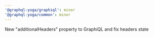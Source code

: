 ```yaml
---
'@graphql-yoga/graphiql': minor
'@graphql-yoga/common': minor
---
```


New "additionalHeaders" property to GraphiQL and fix headers state
